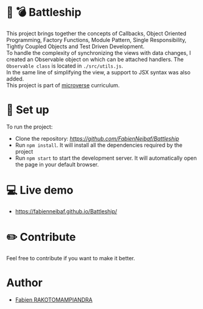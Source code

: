 # :speedboat: :bomb: Battleship

This project brings together the concepts of Callbacks, Object Oriented Programming, Factory Functions, Module Pattern, Single Responsibility, Tightly Coupled Objects and Test Driven Development.  
To handle the complexity of synchronizing the views with data changes, I created an Observable object on which can be attached handlers. The `Observable class` is located in `./src/utils.js`.  
In the same line of simplifying the view, a support to JSX syntax was also added.  
This project is part of [microverse](https://www.microverse.org/) curriculum.

# :electric_plug: Set up

To run the project:

- Clone the repository: _https://github.com/FabienNeibaf/Battleship_
- Run `npm install`. It will install all the dependencies required by the project
- Run `npm start` to start the development server. It will automatically open the page in your default browser.

# :computer: Live demo

- https://fabienneibaf.github.io/Battleship/

# :pencil2: Contribute

Feel free to contribute if you want to make it better.

# Author

- [Fabien RAKOTOMAMPIANDRA](https://github.com/FabienNeibaf/)

